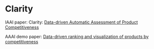 # Clarity

IAAI paper: Clarity: [Data-driven Automatic Assessment of Product Competitiveness](IAAI.157.pdf)

AAAI demo paper: [Data-driven ranking and visualization of products by competitiveness](AAAI-20_Programs_paper_573.pdf)
